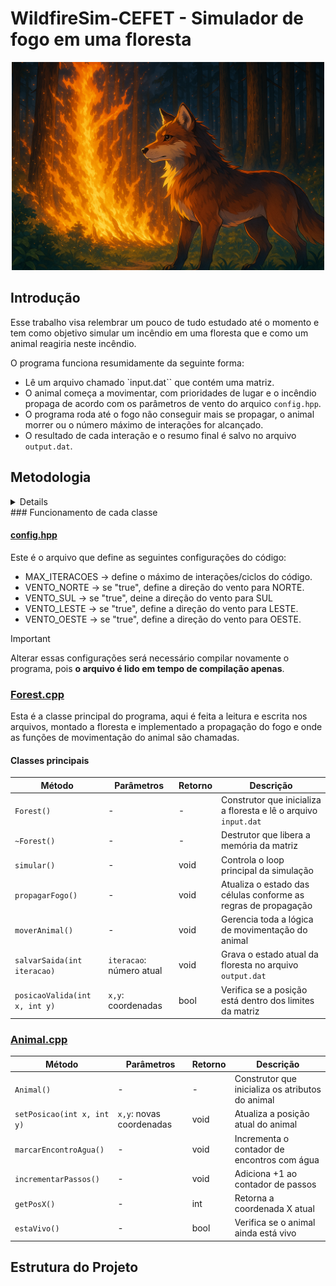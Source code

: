 # WildfireSim-CEFET - Simulador de fogo em uma floresta
<p align="center">
  <img src=".assets/Lobo Entre Chamas na Floresta.png" width="500"/>
</p>

## Introdução

Esse trabalho visa relembrar um pouco de tudo estudado até o momento e tem como objetivo simular um incêndio em uma floresta que e como um animal reagiria neste incêndio.

O programa funciona resumidamente da seguinte forma:

  - Lê um arquivo chamado `input.dat`` que contém uma matriz.
  - O animal começa a movimentar, com prioridades de lugar e o incêndio propaga de acordo com os parâmetros de vento do arquico `config.hpp`.
  - O programa roda até o fogo não conseguir mais se propagar, o animal morrer ou o número máximo de interações for alcançado.
  - O resultado de cada interação e o resumo final é salvo no arquivo `output.dat`.

## Metodologia

<details><sumary> Clique para mostrar um fluxograma com o funcionamento geral do programa </sumary>

[![](https://mermaid.ink/img/pako:eNptVt1u4kYUfpWRK8SuNBsBJiRYVSrzl7CBQAL5w0TVxB7DNGYGjU02CeG2Um_7BquqWrXSXvaml8ub7JP0eMYGJ6m5gDPznXO-c-bzGZaGKzxqWEYut2ScRRZa5qMpndG8hfK3JKR5jPTCBZGM3AY0hJ0lys8lmxH5WBeBkDH2B9_34Inh1JvQDrmlQY24dxMpFtzLWzEgfvKr1SqXG3M_EJ_cKZERGjbGHMGTy6E2MGAkYE8kYoLrZfud0-brry4TN-_Rhw8HqOZ0qESMzxfRjkeiGw2rqb06YJmrQ0g0I5FkT-jkoZuA6grUcPoiBJTggPHFRCA6Q1f4OgE1FKiZBREOxQaIC1T89i8qJMCmAraW7YhKsv6y_kOgH1HXvvq5PWye2fVec_DTasw3xXUJ46gjxFyvtGLv5wGbPaNDpwWdRp5Atkp0k0WcQNxnNHrntNgMeQSBxyLQ6W7eZ8JrV9SfQii9eKj4HS2THSiyHBOKt462ydtOXfB7KqEIVP7-6--F8ZhfsCfGpyIEswhmm7sSFMAjaMX682RBEoJtleCjM4L6JXIFADwh0ZxI-L7JZtJFHGeoFFIqx1sqnU0r_6FhEgZ9_-1PZKbgzhbcdVpCrr_ExyzuWcwuTdnJpDxxsuRfMDvOwHqOfQ-iiY_a-4W4gKZhAuuqInvaOFFGXxs9bTh9yYRkHvFoaKHyQeGgeGDGXZtwEfellATqK_jpspvSRffrzwHzRFrc6ba4MwdQNBXeqyOYkzAUKb3TTBUDp0t4fI5zkK5WiAadqdRDbQxSYyOdFpM0K5yhQpxvVNmCdySJdK62Lpw-dBK5BPTorv8KQJCoZAHNLpEuMATdIDPxuFAel__jUYw9BhTda7WhEoLfqjG9YxUi7tyGZIOSaIrqU-re6bVLFfgqo6kSEoutVq627bx2St_-RjBuuAsF0TeKuVahbHtpMw4E34Sy7W0su-YkGWdCbiIkCH0Odj3LYLu2qWVI5YxxNeSyFdl6PtmN5VBA2_VoeogYEN0waWyZjF4sJWmaLwTPNqMp5ZkMrQyZ3iKCUarNkSbQcg7VKy3UVjxl4aSaYUSi9dcwYi4JkQ_8WSpCu6X9DtWUejGWBtFjwPhE224A0m1QH7xBcT4LAguuBRceHEZS3NHYLMDzCp7MX-0Qw31_4xDDff-VwycSvwYpPk6RwVerbxJ41CeLIEopVePPxsM0zbQg5YBsXMN13MBN3MIjbB-m7lnMIT7CbfwRH-MO7uIT3MN9fIrP8CB9pzPYc3yBLzHcQNi2sV1T3cnut3U9BjYmMGcMK5ILio0ZiIjEprGMwWNDXdNjw4KfHpF3Y2PMV-AzJ3wkxCx1g_t4MjUsnwQhWIs5HC5tMDKRZAuh3KOyDhd3ZFjF4q6KYVhL4wHMSnVnt2KaJbO6V64UquY-Nh4Na7e0Uynu7e7vF8pmqVjar66w8aSyFneKpb290l6lWq3slsvliokN6rFIyK7-56H-gKz-A8NJtz8?type=png)](https://mermaid.live/edit#pako:eNptVt1u4kYUfpWRK8SuNBsBJiRYVSrzl7CBQAL5w0TVxB7DNGYGjU02CeG2Um_7BquqWrXSXvaml8ub7JP0eMYGJ6m5gDPznXO-c-bzGZaGKzxqWEYut2ScRRZa5qMpndG8hfK3JKR5jPTCBZGM3AY0hJ0lys8lmxH5WBeBkDH2B9_34Inh1JvQDrmlQY24dxMpFtzLWzEgfvKr1SqXG3M_EJ_cKZERGjbGHMGTy6E2MGAkYE8kYoLrZfud0-brry4TN-_Rhw8HqOZ0qESMzxfRjkeiGw2rqb06YJmrQ0g0I5FkT-jkoZuA6grUcPoiBJTggPHFRCA6Q1f4OgE1FKiZBREOxQaIC1T89i8qJMCmAraW7YhKsv6y_kOgH1HXvvq5PWye2fVec_DTasw3xXUJ46gjxFyvtGLv5wGbPaNDpwWdRp5Atkp0k0WcQNxnNHrntNgMeQSBxyLQ6W7eZ8JrV9SfQii9eKj4HS2THSiyHBOKt462ydtOXfB7KqEIVP7-6--F8ZhfsCfGpyIEswhmm7sSFMAjaMX682RBEoJtleCjM4L6JXIFADwh0ZxI-L7JZtJFHGeoFFIqx1sqnU0r_6FhEgZ9_-1PZKbgzhbcdVpCrr_ExyzuWcwuTdnJpDxxsuRfMDvOwHqOfQ-iiY_a-4W4gKZhAuuqInvaOFFGXxs9bTh9yYRkHvFoaKHyQeGgeGDGXZtwEfellATqK_jpspvSRffrzwHzRFrc6ba4MwdQNBXeqyOYkzAUKb3TTBUDp0t4fI5zkK5WiAadqdRDbQxSYyOdFpM0K5yhQpxvVNmCdySJdK62Lpw-dBK5BPTorv8KQJCoZAHNLpEuMATdIDPxuFAel__jUYw9BhTda7WhEoLfqjG9YxUi7tyGZIOSaIrqU-re6bVLFfgqo6kSEoutVq627bx2St_-RjBuuAsF0TeKuVahbHtpMw4E34Sy7W0su-YkGWdCbiIkCH0Odj3LYLu2qWVI5YxxNeSyFdl6PtmN5VBA2_VoeogYEN0waWyZjF4sJWmaLwTPNqMp5ZkMrQyZ3iKCUarNkSbQcg7VKy3UVjxl4aSaYUSi9dcwYi4JkQ_8WSpCu6X9DtWUejGWBtFjwPhE224A0m1QH7xBcT4LAguuBRceHEZS3NHYLMDzCp7MX-0Qw31_4xDDff-VwycSvwYpPk6RwVerbxJ41CeLIEopVePPxsM0zbQg5YBsXMN13MBN3MIjbB-m7lnMIT7CbfwRH-MO7uIT3MN9fIrP8CB9pzPYc3yBLzHcQNi2sV1T3cnut3U9BjYmMGcMK5ILio0ZiIjEprGMwWNDXdNjw4KfHpF3Y2PMV-AzJ3wkxCx1g_t4MjUsnwQhWIs5HC5tMDKRZAuh3KOyDhd3ZFjF4q6KYVhL4wHMSnVnt2KaJbO6V64UquY-Nh4Na7e0Uynu7e7vF8pmqVjar66w8aSyFneKpb290l6lWq3slsvliokN6rFIyK7-56H-gKz-A8NJtz8)
</details>
### Funcionamento de cada classe

#### [config.hpp](config.hpp) 

Este é o arquivo que define as seguintes configurações do código:

  - MAX_ITERACOES ->  define o máximo de interações/ciclos do código.
  - VENTO_NORTE -> se "true", define a direção do vento para NORTE.
  - VENTO_SUL -> se "true", deine a direção do vento para SUL
  - VENTO_LESTE -> se "true", define a direção do vento para LESTE.
  - VENTO_OESTE -> se "true", define a direção do vento para OESTE.

> [!IMPORTANT]
> Alterar essas configurações será necessário compilar novamente o programa, pois **o arquivo é lido em tempo de compilação apenas**.

### [Forest.cpp](src/Forest.cpp)

Esta é a classe principal do programa, aqui é feita a leitura e escrita nos arquivos, montado a floresta e implementado a propagação do fogo e onde as funções de movimentação do animal são chamadas.

#### Classes principais

| Método                     | Parâmetros               | Retorno | Descrição                                                                 |
|----------------------------|--------------------------|---------|---------------------------------------------------------------------------|
| `Forest()`                 | -                        | -       | Construtor que inicializa a floresta e lê o arquivo `input.dat`          |
| `~Forest()`                | -                        | -       | Destrutor que libera a memória da matriz                                 |
| `simular()`                | -                        | void    | Controla o loop principal da simulação                                   |
| `propagarFogo()`           | -                        | void    | Atualiza o estado das células conforme as regras de propagação           |
| `moverAnimal()`            | -                        | void    | Gerencia toda a lógica de movimentação do animal                         |
| `salvarSaida(int iteracao)`| `iteracao`: número atual | void    | Grava o estado atual da floresta no arquivo `output.dat`                 |
| `posicaoValida(int x, int y)` | `x,y`: coordenadas    | bool    | Verifica se a posição está dentro dos limites da matriz                  |

### [Animal.cpp](src/Animal.cpp)
| Método                     | Parâmetros               | Retorno | Descrição                                                                 |
|----------------------------|--------------------------|---------|---------------------------------------------------------------------------|
| `Animal()`                 | -                        | -       | Construtor que inicializa os atributos do animal                         |
| `setPosicao(int x, int y)` | `x,y`: novas coordenadas | void    | Atualiza a posição atual do animal                                       |
| `marcarEncontroAgua()`     | -                        | void    | Incrementa o contador de encontros com água                              |
| `incrementarPassos()`      | -                        | void    | Adiciona +1 ao contador de passos                                        |
| `getPosX()`                | -                        | int     | Retorna a coordenada X atual                                             |
| `estaVivo()`               | -                        | bool    | Verifica se o animal ainda está vivo


## Estrutura do Projeto

